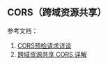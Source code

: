 ## CORS（跨域资源共享） ##







参考文档：
1. [CORS预检请求详谈](http://www.cnblogs.com/wonyun/p/CORS_preflight.html)
2. [跨域资源共享 CORS 详解](http://www.ruanyifeng.com/blog/2016/04/cors.html)